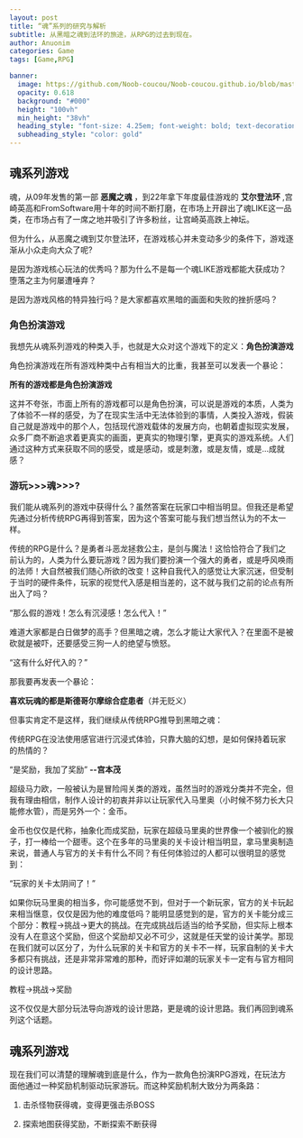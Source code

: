 ```yaml
---
layout: post
title: “魂”系列的研究与解析  
subtitle: 从黑暗之魂到法环的旅途，从RPG的过去到现在。 
author: Anuonim  
categories: Game  
tags: [Game,RPG] 

banner:
  image: https://github.com/Noob-coucou/Noob-coucou.github.io/blob/master/assets/images/posts/2023-12-03-Darksouls/image.jpg?raw=true
  opacity: 0.618
  background: "#000"
  height: "100vh"
  min_height: "38vh"
  heading_style: "font-size: 4.25em; font-weight: bold; text-decoration: underline"
  subheading_style: "color: gold"
---
```


## 魂系列游戏

魂，从09年发售的第一部 **恶魔之魂** ，到22年拿下年度最佳游戏的 **艾尔登法环** ,宫崎英高和FromSoftware用十年的时间不断打磨，在市场上开辟出了魂LIKE这一品类，在市场占有了一席之地并吸引了许多粉丝，让宫崎英高跌上神坛。

但为什么，从恶魔之魂到艾尔登法环，在游戏核心并未变动多少的条件下，游戏逐渐从小众走向大众了呢?

是因为游戏核心玩法的优秀吗？那为什么不是每一个魂LIKE游戏都能大获成功？堕落之主为何屡遭唾弃？

是因为游戏风格的特异独行吗？是大家都喜欢黑暗的画面和失败的挫折感吗？

### 角色扮演游戏
我想先从魂系列游戏的种类入手，也就是大众对这个游戏下的定义：**角色扮演游戏**

角色扮演游戏在所有游戏种类中占有相当大的比重，我甚至可以发表一个暴论：

**所有的游戏都是角色扮演游戏**

这并不夸张，市面上所有的游戏都可以是角色扮演，可以说是游戏的本质，人类为了体验不一样的感受，为了在现实生活中无法体验到的事情，人类投入游戏，假装自己就是游戏中的那个人，包括现代游戏载体的发展方向，也朝着虚拟现实发展，众多厂商不断追求着更真实的画面，更真实的物理引擎，更真实的游戏系统。人们通过这种方式来获取不同的感受，或是感动，或是刺激，或是友情，或是...成就感？

### 游玩>>>魂>>>?
我们能从魂系列的游戏中获得什么？虽然答案在玩家口中相当明显。但我还是希望先通过分析传统RPG再得到答案，因为这个答案可能与我们想当然认为的不太一样。

传统的RPG是什么？是勇者斗恶龙拯救公主，是剑与魔法！这恰恰符合了我们之前认为的，人类为什么要玩游戏？因为我们要扮演一个强大的勇者，或是呼风唤雨的法师！大自然被我们随心所欲的改变！这种自我代入的感觉让大家沉迷，但受制于当时的硬件条件，玩家的视觉代入感是相当差的，这不就与我们之前的论点有所出入了吗？

“那么假的游戏！怎么有沉浸感！怎么代入！”

难道大家都是白日做梦的高手？但黑暗之魂，怎么才能让大家代入？在里面不是被砍就是被吓，还要感受三狗一人的绝望与愤怒。

“这有什么好代入的？”

那我要再发表一个暴论：

**喜欢玩魂的都是斯德哥尔摩综合症患者**（并无贬义）

但事实肯定不是这样，我们继续从传统RPG推导到黑暗之魂：

传统RPG在没法使用感官进行沉浸式体验，只靠大脑的幻想，是如何保持着玩家的热情的？

“是奖励，我加了奖励” **--宫本茂**

超级马力欧，一般被认为是冒险闯关类的游戏，虽然当时的游戏分类并不完全，但我有理由相信，制作人设计的初衷并非以让玩家代入马里奥（小时候不努力长大只能修水管），而是另外一个：金币。

金币也仅仅是代称，抽象化而成奖励，玩家在超级马里奥的世界像一个被驯化的猴子，打一棒给一个甜枣。这个在多年的马里奥的关卡设计相当明显，拿马里奥制造来说，普通人与官方的关卡有什么不同？有任何体验过的人都可以很明显的感觉到：

“玩家的关卡太阴间了！”

如果你玩马里奥的相当多，你可能感觉不到，但对于一个新玩家，官方的关卡玩起来相当惬意，仅仅是因为他的难度低吗？能明显感觉到的是，官方的关卡能分成三个部分：教程->挑战->更大的挑战。在完成挑战后适当的给予奖励，但实际上根本没有人在意这个奖励，但这个奖励却又必不可少，这就是任天堂的设计美学。那现在我们就可以区分了，为什么玩家的关卡和官方的关卡不一样，玩家自制的关卡大多都只有挑战，还是非常非常难的那种，而好评如潮的玩家关卡一定有与官方相同的设计思路。

教程->挑战->奖励

这不仅仅是大部分玩法导向游戏的设计思路，更是魂的设计思路。我们再回到魂系列这个话题。

## 魂系列游戏
现在我们可以清楚的理解魂到底是什么，作为一款角色扮演RPG游戏，在玩法方面他通过一种奖励机制驱动玩家游玩。而这种奖励机制大致分为两条路：

1. 击杀怪物获得魂，变得更强击杀BOSS
  
2. 探索地图获得奖励，不断探索不断获得








